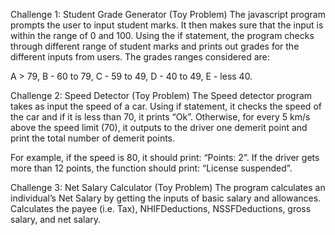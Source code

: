 Challenge 1: Student Grade Generator (Toy Problem)
The javascript program prompts the user to input student marks. It then makes sure that the input is within the range of 0 and 100. 
Using the if statement, the program checks through different range of student marks and prints out grades for the different inputs from users. 
The grades ranges considered are:

A > 79, B - 60 to 79, C -  59 to 49, D - 40 to 49, E - less 40.

 
Challenge 2: Speed Detector (Toy Problem)
The Speed detector program takes as input the speed of a car. 
Using if statement, it checks the speed of the car and if it is less than 70, it prints “Ok”. Otherwise, for every 5 km/s above the speed limit (70), it outputs to the driver one demerit point and print the total number of demerit points.

For example, if the speed is 80, it should print: “Points: 2”. If the driver gets more than 12 points, the function should print: “License suspended”.

 

Challenge 3: Net Salary Calculator (Toy Problem)
The program calculates an individual’s Net Salary by getting the inputs of basic salary and allowances. Calculates the payee (i.e. Tax), NHIFDeductions, NSSFDeductions, gross salary, and net salary. 